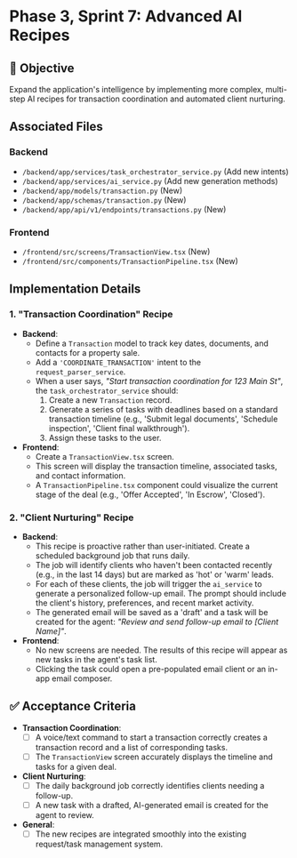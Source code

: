 # Phase 3, Sprint 7: Advanced AI Recipes

## 🎯 Objective
Expand the application's intelligence by implementing more complex, multi-step AI recipes for transaction coordination and automated client nurturing.

## Associated Files

### Backend
- `/backend/app/services/task_orchestrator_service.py` (Add new intents)
- `/backend/app/services/ai_service.py` (Add new generation methods)
- `/backend/app/models/transaction.py` (New)
- `/backend/app/schemas/transaction.py` (New)
- `/backend/app/api/v1/endpoints/transactions.py` (New)

### Frontend
- `/frontend/src/screens/TransactionView.tsx` (New)
- `/frontend/src/components/TransactionPipeline.tsx` (New)

## Implementation Details

### 1. "Transaction Coordination" Recipe

-   **Backend**:
    -   Define a `Transaction` model to track key dates, documents, and contacts for a property sale.
    -   Add a `'COORDINATE_TRANSACTION'` intent to the `request_parser_service`.
    -   When a user says, *"Start transaction coordination for 123 Main St"*, the `task_orchestrator_service` should:
        1.  Create a new `Transaction` record.
        2.  Generate a series of tasks with deadlines based on a standard transaction timeline (e.g., 'Submit legal documents', 'Schedule inspection', 'Client final walkthrough').
        3.  Assign these tasks to the user.
-   **Frontend**:
    -   Create a `TransactionView.tsx` screen.
    -   This screen will display the transaction timeline, associated tasks, and contact information.
    -   A `TransactionPipeline.tsx` component could visualize the current stage of the deal (e.g., 'Offer Accepted', 'In Escrow', 'Closed').

### 2. "Client Nurturing" Recipe

-   **Backend**:
    -   This recipe is proactive rather than user-initiated. Create a scheduled background job that runs daily.
    -   The job will identify clients who haven't been contacted recently (e.g., in the last 14 days) but are marked as 'hot' or 'warm' leads.
    -   For each of these clients, the job will trigger the `ai_service` to generate a personalized follow-up email. The prompt should include the client's history, preferences, and recent market activity.
    -   The generated email will be saved as a 'draft' and a task will be created for the agent: *"Review and send follow-up email to [Client Name]"*.
-   **Frontend**:
    -   No new screens are needed. The results of this recipe will appear as new tasks in the agent's task list.
    -   Clicking the task could open a pre-populated email client or an in-app email composer.

## ✅ Acceptance Criteria
-   **Transaction Coordination**:
    -   [ ] A voice/text command to start a transaction correctly creates a transaction record and a list of corresponding tasks.
    -   [ ] The `TransactionView` screen accurately displays the timeline and tasks for a given deal.
-   **Client Nurturing**:
    -   [ ] The daily background job correctly identifies clients needing a follow-up.
    -   [ ] A new task with a drafted, AI-generated email is created for the agent to review.
-   **General**:
    -   [ ] The new recipes are integrated smoothly into the existing request/task management system.
